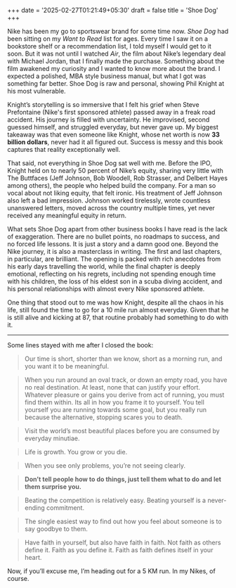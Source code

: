 +++
date = '2025-02-27T01:21:49+05:30'
draft = false
title = 'Shoe Dog'
+++

Nike has been my go to sportswear brand for some time now. _Shoe Dog_ had been sitting on my _Want to Read_ list for ages. Every time I saw it on a bookstore shelf or a recommendation list, I told myself I would get to it soon. But it was not until I watched _Air_, the film about Nike’s legendary deal with Michael Jordan, that I finally made the purchase. Something about the film awakened my curiosity and I wanted to know more about the brand. I expected a polished, MBA style business manual, but what I got was something far better. Shoe Dog is raw and personal, showing Phil Knight at his most vulnerable.

Knight’s storytelling is so immersive that I felt his grief when Steve Prefontaine (Nike's first sponsored athlete) passed away in a freak road accident. His journey is filled with uncertainty. He improvised, second guessed himself, and struggled everyday, but never gave up. My biggest takeaway was that even someone like Knight, whose net worth is now __33 billion dollars__, never had it all figured out. Success is messy and this book captures that reality exceptionally well.

That said, not everything in Shoe Dog sat well with me. Before the IPO, Knight held on to nearly 50 percent of Nike’s equity, sharing very little with The Buttfaces (Jeff Johnson, Bob Woodell, Rob Strasser, and Delbert Hayes among others), the people who helped build the company. For a man so vocal about not liking equity, that felt ironic. His treatment of Jeff Johnson also left a bad impression. Johnson worked tirelessly, wrote countless unanswered letters, moved across the country multiple times, yet never received any meaningful equity in return.

What sets Shoe Dog apart from other business books I have read is the lack of exaggeration. There are no bullet points, no roadmaps to success, and no forced life lessons. It is just a story and a damn good one. Beyond the Nike journey, it is also a masterclass in writing. The first and last chapters, in particular, are brilliant. The opening is packed with rich anecdotes from his early days travelling the world, while the final chapter is deeply emotional, reflecting on his regrets, including not spending enough time with his children, the loss of his eldest son in a scuba diving accident, and his personal relationships with almost every Nike sponsored athlete.

One thing that stood out to me was how Knight, despite all the chaos in his life, still found the time to go for a 10 mile run almost everyday. Given that he is still alive and kicking at 87, that routine probably had something to do with it.

---

Some lines stayed with me after I closed the book:
> Our time is short, shorter than we know, short as a morning run, and you want it to be meaningful.

> When you run around an oval track, or down an empty road, you have no real destination. At least, none that can justify your effort. Whatever pleasure or gains you derive from act of running, you must find them within. Its all in how you frame it to yourself. You tell yourself you are running towards some goal, but you really run because the alternative, stopping scares you to death.

> Visit the world’s most beautiful places before you are consumed by everyday minutiae.

> Life is growth. You grow or you die.

> When you see only problems, you’re not seeing clearly.

> **Don’t tell people how to do things, just tell them what to do and let them surprise you.**

> Beating the competition is relatively easy. Beating yourself is a never-ending commitment.

> The single easiest way to find out how you feel about someone is to say goodbye to them.

> Have faith in yourself, but also have faith in faith. Not faith as others define it. Faith as you define it. Faith as faith defines itself in your heart.

Now, if you’ll excuse me, I’m heading out for a 5 KM run. In my Nikes, of course.

